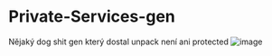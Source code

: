 # Private-Services-gen
Nějaký dog shit gen který dostal unpack není ani protected
![image](https://github.com/user-attachments/assets/0333efb0-e74f-41aa-86fb-7880aa29c3ea)
